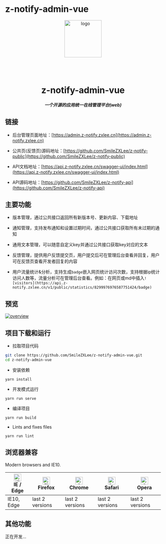 # z-notify-admin-vue

<p align="center">
    <img alt="logo" src="https://admin.z-notify.zxlee.cn/logo.png" width="120" height="120" style="margin-bottom: 50px;">
</p>
<h1 align="center">z-notify-admin-vue</h1>
<h5 align="center">一个开源的应用统一在线管理平台(web)</h5>

## 链接

* 后台管理页面地址：[https://admin.z-notify.zxlee.cn](https://admin.z-notify.zxlee.cn)

* 公共页(反馈页)源码地址：[https://github.com/SmileZXLee/z-notify-public](https://github.com/SmileZXLee/z-notify-public)

* API文档地址：[https://api.z-notify.zxlee.cn/swagger-ui/index.html](https://api.z-notify.zxlee.cn/swagger-ui/index.html)

* API源码地址：[https://github.com/SmileZXLee/z-notify-api](https://github.com/SmileZXLee/z-notify-api)


## 主要功能
* 版本管理，通过公共接口返回所有新版本号、更新内容、下载地址

* 通知管理，支持发布通知和设置过期时间，通过公共接口获取所有未过期的通知

* 通用文本管理，可以随意自定义key并通过公共接口获取key对应的文本

* 反馈管理，提供用户反馈提交页，用户提交后可在管理后台查看并回复，用户可在反馈页查看开发者回复的内容

* 用户流量统计&分析，支持生成`badge`嵌入网页统计访问次数，支持根据ip统计访问人数等，流量分析可在管理后台查看。例如：在网页或md中插入`![visitors](https://api.z-notify.zxlee.cn/v1/public/statistics/8299976976587751424/badge)`

预览
----
[![overview](https://admin.z-notify.zxlee.cn/public/demo-analysis.jpg)](https://admin.z-notify.zxlee.cn)
 
项目下载和运行
----

- 拉取项目代码
```bash
git clone https://github.com/SmileZXLee/z-notify-admin-vue.git
cd z-notify-admin-vue
```

- 安装依赖
```
yarn install
```

- 开发模式运行
```
yarn run serve
```

- 编译项目
```
yarn run build
```

- Lints and fixes files
```
yarn run lint
```

## 浏览器兼容

Modern browsers and IE10.

| [<img src="https://raw.githubusercontent.com/alrra/browser-logos/master/src/edge/edge_48x48.png" alt="IE / Edge" width="24px" height="24px" />](http://godban.github.io/browsers-support-badges/)</br>IE / Edge | [<img src="https://raw.githubusercontent.com/alrra/browser-logos/master/src/firefox/firefox_48x48.png" alt="Firefox" width="24px" height="24px" />](http://godban.github.io/browsers-support-badges/)</br>Firefox | [<img src="https://raw.githubusercontent.com/alrra/browser-logos/master/src/chrome/chrome_48x48.png" alt="Chrome" width="24px" height="24px" />](http://godban.github.io/browsers-support-badges/)</br>Chrome | [<img src="https://raw.githubusercontent.com/alrra/browser-logos/master/src/safari/safari_48x48.png" alt="Safari" width="24px" height="24px" />](http://godban.github.io/browsers-support-badges/)</br>Safari | [<img src="https://raw.githubusercontent.com/alrra/browser-logos/master/src/opera/opera_48x48.png" alt="Opera" width="24px" height="24px" />](http://godban.github.io/browsers-support-badges/)</br>Opera |
| --- | --- | --- | --- | --- |
| IE10, Edge | last 2 versions | last 2 versions | last 2 versions | last 2 versions |

## 其他功能
正在开发...
